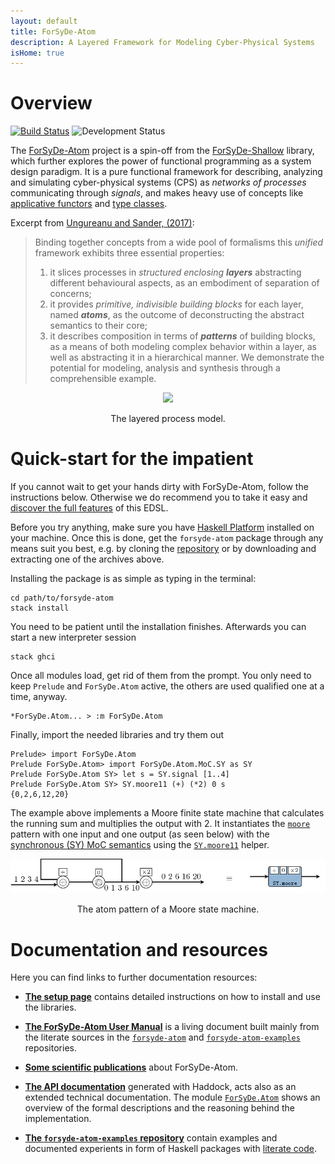 ```yaml
---
layout: default
title: ForSyDe-Atom
description: A Layered Framework for Modeling Cyber-Physical Systems 
isHome: true
---
```



# Overview

[![Build Status](https://travis-ci.org/forsyde/forsyde-atom.svg?branch=master)](https://travis-ci.org/forsyde/forsyde-atom)
![Development Status](assets/images/active.svg)

The [ForSyDe-Atom]() project is a spin-off from the [ForSyDe-Shallow]({{site.parent-url}}/forsyde-shallow) library, which further explores the power of functional programming as a system design paradigm. It is a pure functional framework for describing, analyzing and simulating cyber-physical systems (CPS) as *networks of processes* communicating through *signals*, and makes heavy use of concepts like [applicative functors](https://wiki.haskell.org/Applicative_functor) and [type classes](https://en.wikibooks.org/wiki/Haskell/Classes_and_types). 

Excerpt from [Ungureanu and Sander, (2017)](https://forsyde.github.io/publications_bib.html#UngMed2018a):

> Binding together concepts from a wide pool of formalisms this *unified* framework exhibits three essential properties: 
> 1. it slices processes in *structured enclosing **layers*** abstracting different behavioural aspects, as an embodiment of separation of concerns; 
> 1. it provides *primitive, indivisible building blocks* for each layer, named ***atoms***, as the outcome of deconstructing the abstract semantics to their core; 
> 1. it describes composition in terms of ***patterns*** of building blocks, as a means of both modeling complex behavior within a layer, as well as abstracting it in a hierarchical manner. We demonstrate the potential for modeling, analysis and synthesis through a comprehensible example.

<p align="center"><img src="https://forsyde.github.io/forsyde-latex/assets/svg/example-pictures-layered.svg"></p>
<p align="center">The layered process model.</p>

# Quick-start for the impatient

If you cannot wait to get your hands dirty with ForSyDe-Atom, follow the instructions below. Otherwise we do recommend you to take it easy and [discover the full features](#documentation-and-resources) of this EDSL.

Before you try anything, make sure you have [Haskell Platform](https://www.haskell.org/platform/) installed on your machine. Once this is done, get the `forsyde-atom` package through any means suit you best, e.g. by cloning the [repository](https://github.com/forsyde/forsyde-atom) or by downloading and extracting one of the archives above.

Installing the package is as simple as typing in the terminal:

    cd path/to/forsyde-atom
	stack install	
	
You need to be patient until the installation finishes. Afterwards you can start a new interpreter session

    stack ghci

Once all modules load, get rid of them from the prompt. You only need to keep `Prelude` and `ForSyDe.Atom` active, the others are used qualified one at a time, anyway.

	*ForSyDe.Atom... > :m ForSyDe.Atom

Finally, import the needed libraries and try them out

    Prelude> import ForSyDe.Atom
	Prelude ForSyDe.Atom> import ForSyDe.Atom.MoC.SY as SY
    Prelude ForSyDe.Atom SY> let s = SY.signal [1..4]
    Prelude ForSyDe.Atom SY> SY.moore11 (+) (*2) 0 s
	{0,2,6,12,20}

The example above implements a Moore finite state machine that calculates the running sum and multiplies the output with 2. It instantiates the [`moore`](api/ForSyDe-Atom-MoC.html#v:moore22) pattern with one input and one output (as seen below) with the [synchronous (SY) MoC semantics](api/ForSyDe-Atom-MoC-SY.html) using the [`SY.moore11`](http://localhost:4000/api/ForSyDe-Atom-MoC.html#v:moore22) helper. 

<p align="center"><img src="assets/images/moore.png"></p>
<p align="center">The atom pattern of a Moore state machine.</p>


# Documentation and resources

Here you can find links to further documentation resources:

 * [**The setup page**](setup) contains detailed instructions on how to install and use the libraries.

 * [**The ForSyDe-Atom User Manual**](assets/manual.pdf) is a living document built mainly from the literate sources in the [`forsyde-atom`](https://github.com/forsyde/forsyde-atom) and [`forsyde-atom-examples`](https://github.com/forsyde/forsyde-atom-examples) repositories.

 * [**Some scientific publications**](publications) about ForSyDe-Atom.

 * [**The API documentation**](api/) generated with Haddock, acts also as an extended technical documentation. The module [`ForSyDe.Atom`](api/ForSyDe-Atom.html) shows an overview of the formal descriptions and the reasoning behind the implementation. 

 * [**The `forsyde-atom-examples` repository**](https://github.com/forsyde/forsyde-atom-examples) contain examples and documented experients in form of Haskell packages with [literate code](https://en.wikipedia.org/wiki/Literate_programming).

